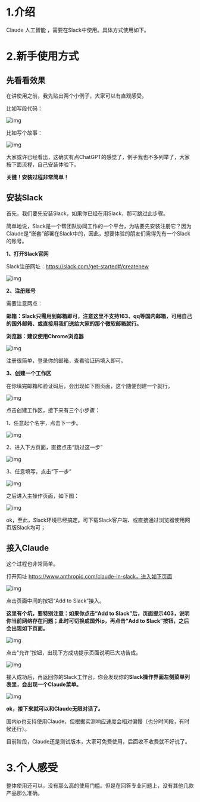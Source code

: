 

# 1.介绍

Claude 人工智能 ，需要在Slack中使用。具体方式使用如下。

# 2.新手使用方式



## 先看看效果

在讲使用之前，我先贴出两个小例子，大家可以有直观感受。

比如写段代码：

![img](https://2290653824-github-io.oss-cn-hangzhou.aliyuncs.com/undefinedFpy7Rmt-JL_kliwDcH_3Iz1IofZ-.png)

比如写个故事：

![img](https://2290653824-github-io.oss-cn-hangzhou.aliyuncs.com/undefinedFgZQo9q2rqcjTaJe6DyxsDiQuz4q.png)

大家或许已经看出，这确实有点ChatGPT的感觉了，例子我也不多列举了，大家按下面流程，自己安装体验下。

**关键！安装过程非常简单！**

## 安装Slack





首先，我们要先安装Slack，如果你已经在用Slack，那可跳过此步骤。



简单地说，Slack是一个帮团队协同工作的一个平台，为啥要先安装注册它？因为Claude是“嵌套”部署在Slack中的，因此，想要体验的朋友们需得先有一个Slack的账号。



**1、打开Slack官网**



Slack注册网址：https://slack.com/get-started#/createnew



![img](https://2290653824-github-io.oss-cn-hangzhou.aliyuncs.com/undefinedFkI4uqiAqZ9w3mwOGS87-SN8_sE2.png)



**2、注册账号**



需要注意两点：

**邮箱：Slack只需用到邮箱即可，注意这里不支持163、qq等国内邮箱，可用自己的国外邮箱、或直接用我们送给大家的那个微软邮箱就行。**

**浏览器：建议使用Chrome浏览器**



![img](https://2290653824-github-io.oss-cn-hangzhou.aliyuncs.com/undefinedFoFPYODL_sqIvHVHIvZ_Nid5PmAF.png)

注册很简单，登录你的邮箱，查看验证码填入即可。



**3、创建一个工作区**



在你填完邮箱和验证码后，会出现如下图页面，这个随便创建一个就行。



![img](https://2290653824-github-io.oss-cn-hangzhou.aliyuncs.com/undefinedFu41iJfkwbrjlClXVaOIYP3WrOSY.png)

点击创建工作区，接下来有三个小步骤：



1、任意起个名字，点击下一步。



![img](https://2290653824-github-io.oss-cn-hangzhou.aliyuncs.com/undefinedFm2UoHA6y1I449Ix7Ife0zxR_-uj.png)



2、进入下方页面，直接点击“跳过这一步”



![img](https://2290653824-github-io.oss-cn-hangzhou.aliyuncs.com/undefinedFlsIL403CzkI3IqiVaCiOBY6V1Xw.png)



3、任意填写，点击“下一步”



![img](https://2290653824-github-io.oss-cn-hangzhou.aliyuncs.com/undefinedFvwKmM0r2uNonD6oD4JsGMXjXUM0.png)



之后进入主操作页面，如下图：



![img](https://2290653824-github-io.oss-cn-hangzhou.aliyuncs.com/undefinedFhmhaIpBRgoerBBquuvCx4y7oBp_.png)



ok，至此，Slack环境已经搞定。可下载Slack客户端、或直接通过浏览器使用网页版Slack均可；





## 接入Claude





这个过程也非常简单。



打开网址 https://www.anthropic.com/claude-in-slack，进入如下页面



![img](https://2290653824-github-io.oss-cn-hangzhou.aliyuncs.com/undefinedFiufSrI5ISqcbZMSnBjtRv_ET9ud.png)



点击页面中间的按钮“Add to Slack”接入。



**这里有个坑，要特别注意：如果你点击“Add to Slack”后，页面提示403，说明你当前网络存在问题；此时可切换成国外ip，再点击“Add to Slack”按钮，之后会出现如下页面。**



![img](https://2290653824-github-io.oss-cn-hangzhou.aliyuncs.com/undefinedFrBHHy8fewMUFs5mEAtrXoEw2ctN.png)



点击“允许”按钮，出现下方成功提示页面说明已大功告成。



![img](https://2290653824-github-io.oss-cn-hangzhou.aliyuncs.com/undefinedFhSt80W6RObyqOfXa8KEhqi9z9hz.png)





接入成功后，再返回你的Slack工作台，你会发现你的**Slack操作界面左侧菜单列表里，会出现一个Claude菜单。**



![img](https://2290653824-github-io.oss-cn-hangzhou.aliyuncs.com/undefinedFuTlNj4wPYQhcVqEFrfh0nWxL2_1.png)



**ok，接下来就可以和Claude无限对话了。**



国内ip也支持使用Claude，但根据实测响应速度会相对偏慢（也分时间段，有时候还行）。



目前阶段，Claude还是测试版本，大家可免费使用，后面收不收费就不好说了。

# 3.个人感受

整体使用还可以，没有那么高的使用门槛。但是在回答专业问题上，没有其他几款产品那么准确。

